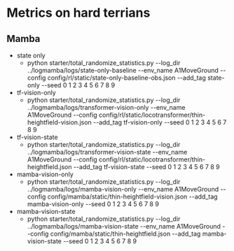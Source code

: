 # Metrics on hard terrians

## Mamba

- state only
  - python starter/total_randomize_statistics.py   --log_dir ../logmamba/logs/state-only-baseline --env_name A1MoveGround --config config/rl/static/state-only-baseline-obs.json --add_tag state-only --seed 0 1 2 3 4 5 6 7 8 9
- tf-vision-only
  - python starter/total_randomize_statistics.py  --log_dir ../logmamba/logs/transformer-vision-only     --env_name A1MoveGround --config config/rl/static/locotransformer/thin-heightfield-vision.json --add_tag tf-vision-only --seed 0 1 2 3 4 5 6 7 8 9
- tf-vision-state
  - python starter/total_randomize_statistics.py  --log_dir ../logmamba/logs/transformer-vision-state     --env_name A1MoveGround --config config/rl/static/locotransformer/thin-heightfield.json --add_tag tf-vision-state --seed 0 1 2 3 4 5 6 7 8 9
- mamba-vision-only
  - python starter/total_randomize_statistics.py  --log_dir ../logmamba/logs/mamba-vision-only     --env_name A1MoveGround --config config/mamba/static/thin-heightfield-vision.json --add_tag mamba-vision-only --seed 0 1 2 3 4 5 6 7 8 9
- mamba-vision-state
  - python starter/total_randomize_statistics.py  --log_dir ../logmamba/logs/mamba-vision-state     --env_name A1MoveGround --config config/mamba/static/thin-heightfield.json --add_tag mamba-vision-state --seed 0 1 2 3 4 5 6 7 8 9
